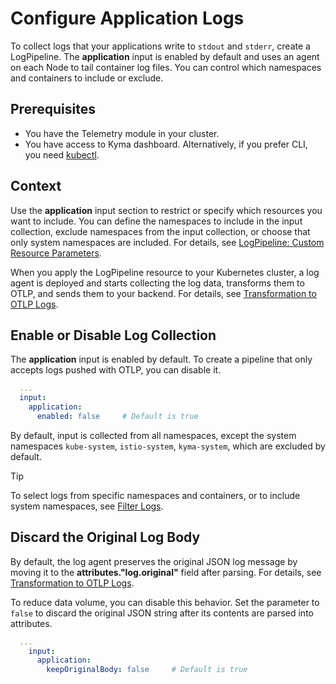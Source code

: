 # Configure Application Logs

To collect logs that your applications write to `stdout` and `stderr`, create a LogPipeline. The **application** input is enabled by default and uses an agent on each Node to tail container log files. You can control which namespaces and containers to include or exclude.

## Prerequisites

- You have the Telemetry module in your cluster.
- You have access to Kyma dashboard. Alternatively, if you prefer CLI, you need [kubectl](https://kubernetes.io/docs/tasks/tools/#kubectl).

## Context

Use the **application** input section to restrict or specify which resources you want to include. You can define the namespaces to include in the input collection, exclude namespaces from the input collection, or choose that only system namespaces are included. For details, see [LogPipeline: Custom Resource Parameters](https://kyma-project.io/#/telemetry-manager/user/resources/02-logpipeline?id=custom-resource-parameters).

When you apply the LogPipeline resource to your Kubernetes cluster, a log agent is deployed and starts collecting the log data, transforms them to OTLP, and sends them to your backend. For details, see [Transformation to OTLP Logs](../filter-and-process/transformation-to-otlp-logs.md).

## Enable or Disable Log Collection

The **application** input is enabled by default. To create a pipeline that only accepts logs pushed with OTLP, you can disable it.

```yaml
  ...
  input:
    application:
      enabled: false     # Default is true
```

By default, input is collected from all namespaces, except the system namespaces `kube-system`, `istio-system`, `kyma-system`, which are excluded by default.

> [!TIP] 
> To select logs from specific namespaces and containers, or to include system namespaces, see [Filter Logs](../filter-and-process/filter-logs.md).

## Discard the Original Log Body

By default, the log agent preserves the original JSON log message by moving it to the **attributes."log.original"** field after parsing. For details, see [Transformation to OTLP Logs](../filter-and-process/transformation-to-otlp-logs.md).

To reduce data volume, you can disable this behavior. Set the parameter to `false` to discard the original JSON string after its contents are parsed into attributes.

```yaml
  ...
    input:
      application:
        keepOriginalBody: false     # Default is true
```